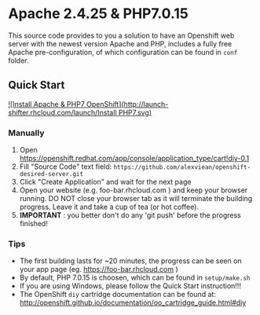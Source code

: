 # Apache 2.4.25 & PHP7.0.15

This source code provides to you a solution to have an Openshift web server with the newest version Apache and PHP, includes a fully free Apache pre-configuration, of which configuration can be found in `conf` folder.

## Quick Start

[![Install Apache & PHP7 OpenShift](http://launch-shifter.rhcloud.com/launch/Install PHP7.svg)](https://openshift.redhat.com/app/console/application_type/custom?&cartridges[]=diy-0.1&initial_git_url=https://github.com/alexviean/openshift-desired-server.git&name=php)

### Manually

1. Open https://openshift.redhat.com/app/console/application_type/cart!diy-0.1 
2. Fill "Source Code" text field: `https://github.com/alexviean/openshift-desired-server.git`
3. Click "Create Application" and wait for the next page
4. Open your website (e.g. foo-bar.rhcloud.com ) and keep your browser running. DO NOT close your browser tab as it will terminate the building progress. Leave it and take a cup of tea (or hot coffee).
5. **IMPORTANT** : you better don't do any 'git push' before the progress finished!

### Tips

* The first building lasts for ~20 minutes, the progress can be seen on your app page (eg. https://foo-bar.rhcloud.com )
* By default, PHP 7.0.15 is choosen, which can be found in `setup/make.sh`
* If you are using Windows, please follow the Quick Start instruction!!!
* The OpenShift `diy` cartridge documentation can be found at:
http://openshift.github.io/documentation/oo_cartridge_guide.html#diy
